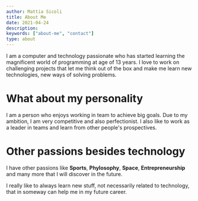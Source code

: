 ```yaml
---
author: Mattia Sicoli
title: About Me
date: 2021-04-24
description:
keywords: ["about-me", "contact"]
type: about
---
```


I am a computer and technology passionate who has started learning the magnificent world of programming at age of 13 years. I love to work on challenging projects that let me think out of the box and make me learn new technologies, new ways of solving problems. 

# What about my personality

I am a person who enjoys working in team to achieve big goals. Due to my ambition, I am very competitive and also perfectionist. I also like to work as a leader in teams and learn from other people's prospectives. 

# Other passions besides technology

I have other passions like **Sports**, **Phylosophy**, **Space**, **Entrepreneurship** and many more that I will discover in the future.

I really like to always learn new stuff, not necessarily related to technology, that in someway can help me in my future career.
